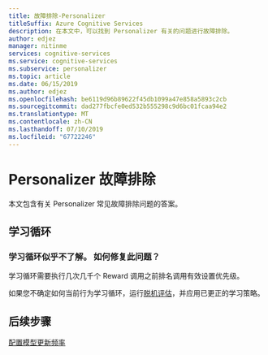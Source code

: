```yaml
---
title: 故障排除-Personalizer
titleSuffix: Azure Cognitive Services
description: 在本文中，可以找到 Personalizer 有关的问题进行故障排除。
author: edjez
manager: nitinme
services: cognitive-services
ms.service: cognitive-services
ms.subservice: personalizer
ms.topic: article
ms.date: 06/15/2019
ms.author: edjez
ms.openlocfilehash: be6119d96b89622f45db1099a47e858a5893c2cb
ms.sourcegitcommit: dad277fbcfe0ed532b555298c9d6bc01fcaa94e2
ms.translationtype: MT
ms.contentlocale: zh-CN
ms.lasthandoff: 07/10/2019
ms.locfileid: "67722246"
---
```

# <a name="personalizer-troubleshooting"></a>Personalizer 故障排除

本文包含有关 Personalizer 常见故障排除问题的答案。

## <a name="learning-loop"></a>学习循环

### <a name="the-learning-loop-doesnt-seem-to-learn-how-do-i-fix-this"></a>学习循环似乎不了解。 如何修复此问题？

学习循环需要执行几次几千个 Reward 调用之前排名调用有效设置优先级。 

如果您不确定如何当前行为学习循环，运行[脱机评估](concepts-offline-evaluation.md)，并应用已更正的学习策略。 

## <a name="next-steps"></a>后续步骤

[配置模型更新频率](how-to-settings.md#model-update-frequency)